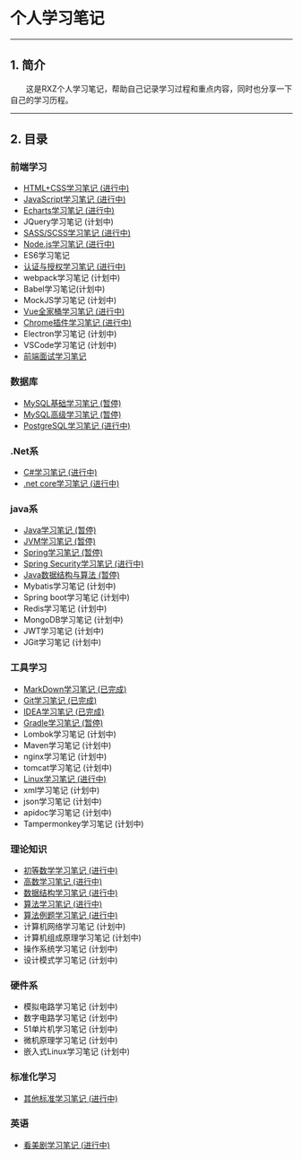 # 个人学习笔记
---
## 1. 简介

&emsp;&emsp;这是RXZ个人学习笔记，帮助自己记录学习过程和重点内容，同时也分享一下自己的学习历程。

---
## 2. 目录

### 前端学习

+ [HTML+CSS学习笔记 (进行中)](./HTML)
+ [JavaScript学习笔记 (进行中)](./JavaScript)
+ [Echarts学习笔记 (进行中)](./Echarts)
+ JQuery学习笔记 (计划中)
+ [SASS/SCSS学习笔记 (进行中)](./SASS)
+ [Node.js学习笔记 (进行中)](./NodeJS)
+ ES6学习笔记
+ [认证与授权学习笔记 (进行中)](./Verify)
+ webpack学习笔记 (计划中)
+ Babel学习笔记(计划中)
+ MockJS学习笔记 (计划中)
+ [Vue全家桶学习笔记 (进行中)](./Vue)
+ [Chrome插件学习笔记 (进行中)](./ChromePlugin)
+ Electron学习笔记 (计划中)
+ VSCode学习笔记 (计划中)
+ [前端面试学习笔记](./前端面试错题集)

### 数据库

+ [MySQL基础学习笔记 (暂停)](./Mysql)
+ [MySQL高级学习笔记 (暂停)](./MysqlAD)
+ [PostgreSQL学习笔记 (进行中)](./PostgreSQL)

### .Net系

+ [C#学习笔记 (进行中)](./Csharp)
+ [.net core学习笔记 (进行中)](./NetCore)

### java系

+ [Java学习笔记 (暂停)](./Java)
+ [JVM学习笔记 (暂停)](./JVM)
+ [Spring学习笔记 (暂停)](./Spring)
+ [Spring Security学习笔记 (进行中)](./SpringSecurity)
+ [Java数据结构与算法 (暂停)](./JavaStruct)
+ Mybatis学习笔记 (计划中)
+ Spring boot学习笔记 (计划中)
+ Redis学习笔记 (计划中)
+ MongoDB学习笔记 (计划中)
+ JWT学习笔记 (计划中)
+ JGit学习笔记 (计划中)

### 工具学习
+ [MarkDown学习笔记 (已完成)](./MarkDown)
+ [Git学习笔记 (已完成)](./Git)
+ [IDEA学习笔记 (已完成)](./IDEA) 
+ [Gradle学习笔记 (暂停)](./Gradle)
+ Lombok学习笔记 (计划中)
+ Maven学习笔记 (计划中)
+ nginx学习笔记 (计划中)
+ tomcat学习笔记 (计划中)
+ [Linux学习笔记 (进行中)](./Linux)
+ xml学习笔记 (计划中)
+ json学习笔记 (计划中)
+ apidoc学习笔记 (计划中)
+ Tampermonkey学习笔记 (计划中)

### 理论知识
+ [初等数学学习笔记 (进行中)](./ElementaryMath)
+ [高数学习笔记 (进行中)](./AdvancedMath)
+ [数据结构学习笔记 (进行中)](./DataStruct)
+ [算法学习笔记 (进行中)](./Algorithm)
+ [算法例题学习笔记 (进行中)](./AlgorithmExample)
+ 计算机网络学习笔记 (计划中)
+ 计算机组成原理学习笔记 (计划中)
+ 操作系统学习笔记 (计划中)
+ 设计模式学习笔记 (计划中)

### 硬件系
+ 模拟电路学习笔记 (计划中)
+ 数字电路学习笔记 (计划中)
+ 51单片机学习笔记 (计划中)
+ 微机原理学习笔记 (计划中)
+ 嵌入式Linux学习笔记 (计划中)


### 标准化学习
+ [其他标准学习笔记 (进行中)](./OtherStandard)



### 英语
+ [看美剧学习笔记 (进行中)](.AmericanDrama)